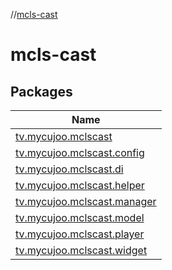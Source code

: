 //[mcls-cast](index.md)

# mcls-cast

## Packages

| Name |
|---|
| [tv.mycujoo.mclscast](mcls-cast/tv.mycujoo.mclscast/index.md) |
| [tv.mycujoo.mclscast.config](mcls-cast/tv.mycujoo.mclscast.config/index.md) |
| [tv.mycujoo.mclscast.di](mcls-cast/tv.mycujoo.mclscast.di/index.md) |
| [tv.mycujoo.mclscast.helper](mcls-cast/tv.mycujoo.mclscast.helper/index.md) |
| [tv.mycujoo.mclscast.manager](mcls-cast/tv.mycujoo.mclscast.manager/index.md) |
| [tv.mycujoo.mclscast.model](mcls-cast/tv.mycujoo.mclscast.model/index.md) |
| [tv.mycujoo.mclscast.player](mcls-cast/tv.mycujoo.mclscast.player/index.md) |
| [tv.mycujoo.mclscast.widget](mcls-cast/tv.mycujoo.mclscast.widget/index.md) |
